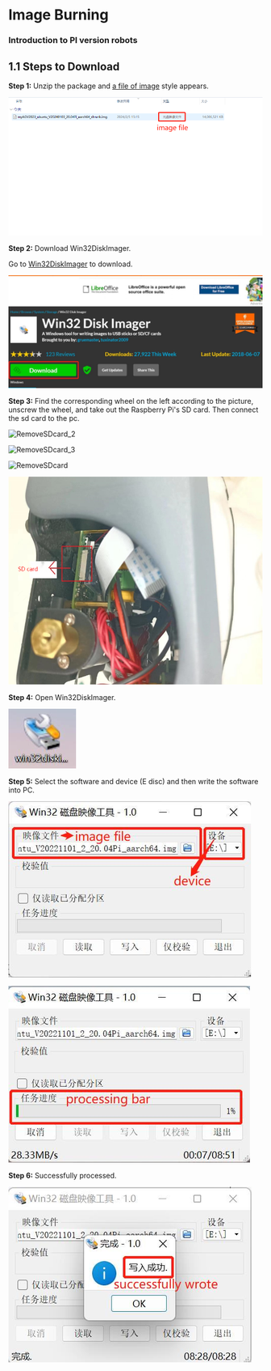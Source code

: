 # Image Burning

### Introduction to PI version robots

## 1.1 Steps to Download

**Step 1:** Unzip the package and [a file of image](8.4.1-System_Image.md) style appears.

![myagv_pi_imagefile](../../../resources/8-FilesDownload/8.4-SystemInformation/myagvPI/myagv_pi_imagefile.png)

**Step 2:** Download Win32DiskImager.

Go to [Win32DiskImager](https://sourceforge.net/projects/win32diskimager/) to download.

![Win32DiskImager](../../../resources/8-FilesDownload/8.4-SystemInformation/myagvPI/Win32DiskImager.png)

**Step 3:** Find the corresponding wheel on the left according to the picture, unscrew the wheel, and take out the Raspberry Pi's SD card. Then connect the sd card to the pc.

![RemoveSDcard_2](../../../resources/8-FilesDownload/8.4-SystemInformation/myagvPI/RemoveSDcard_2.png)

![RemoveSDcard_3](../../../resources/8-FilesDownload/8.4-SystemInformation/myagvPI/RemoveSDcard_3.png)

![RemoveSDcard](../../../resources/8-FilesDownload/8.4-SystemInformation/myagvPI/RemoveSDcard.png)

![RemoveSDcard_4](../../../resources/8-FilesDownload/8.4-SystemInformation/myagvPI/RemoveSDcard_4.png)

**Step 4:** Open Win32DiskImager.

![Win32DiskImager_2](../../../resources/8-FilesDownload/8.4-SystemInformation/myagvPI/Win32DiskImager_2.png)

**Step 5:** Select the software and device (E disc) and then write the software into PC.

![Win32DiskImager_3](../../../resources/8-FilesDownload/8.4-SystemInformation/myagvPI/Win32DiskImager_3.png)

![Win32DiskImager_4](../../../resources/8-FilesDownload/8.4-SystemInformation/myagvPI/Win32DiskImager_4.png)

**Step 6:** Successfully processed.

![Win32DiskImager_5](../../../resources/8-FilesDownload/8.4-SystemInformation/myagvPI/Win32DiskImager_5.png)